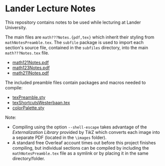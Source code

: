 # Lander Lecture Notes
This repository contains notes to be used while lecturing at Lander University.

The main files are `math???Notes.{pdf,tex}` which inherit their styling from `mathNotesPreamble.tex`. The `subfile` package is used to import each section's source file, contained in the `subfiles` directory, into the main `math???Notes.tex` file.

* [math121Notes.pdf](https://github.com/pwesterbaan/lander_lecture_notes/raw/main/math121Notes.pdf)
* [math123Notes.pdf](https://github.com/pwesterbaan/lander_lecture_notes/raw/main/math123Notes.pdf)
* [math211Notes.pdf](https://github.com/pwesterbaan/lander_lecture_notes/raw/main/math211Notes.pdf)

The included preamble files contain packages and macros needed to compile:

* [texPreamble.sty](https://github.com/pwesterbaan/scripts/blob/master/texmf/tex/latex/local/texPreamble.sty)
* [texShortcutsWesterbaan.tex](https://github.com/pwesterbaan/scripts/blob/master/texmf/tex/latex/local/texShortcutsWesterbaan.tex)
* [colorPalette.sty](https://github.com/pwesterbaan/scripts/blob/master/texmf/tex/latex/local/colorPalette.sty)

Note:

* Compiling using the option ```--shell-escape``` takes advantage of the *Externalization Library* provided by Ti*k*Z which converts each image into a separate PDF (located in the ```\images``` folder).
* A standard free Overleaf account times out before this project finishes compiling, but individual sections can be compiled by including the ```mathNotesPreamble.tex``` file as a symlink or by placing it in the same directory/folder.